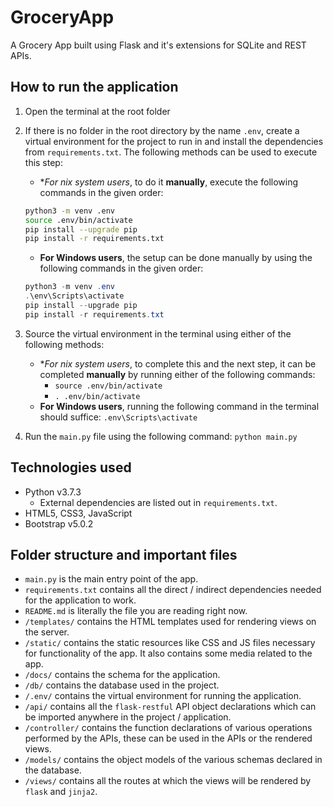 #   GroceryApp

A Grocery App built using Flask and it's extensions for SQLite and REST APIs.

## How to run the application
1. Open the terminal at the root folder
2. If there is no folder in the root directory by the name `.env`, create a virtual environment for the project to run in and install the dependencies from `requirements.txt`. The following methods can be used to execute this step:
    - **For *nix system users**, to do it **manually**, execute the following commands in the given order:
    ```bash
    python3 -m venv .env
    source .env/bin/activate
    pip install --upgrade pip
    pip install -r requirements.txt
    ```
    - **For Windows users**, the setup can be done manually by using the following commands in the given order:
    ```powershell
    python3 -m venv .env
    .\env\Scripts\activate
    pip install --upgrade pip
    pip install -r requirements.txt
    ```
3. Source the virtual environment in the terminal using either of the following methods:
    - **For *nix system users**, to complete this and the next step, it can be completed **manually** by running either of the following commands:
        - `source .env/bin/activate`
        - `. .env/bin/activate`
    - **For Windows users**, running the following command in the terminal should suffice: `.env\Scripts\activate`

4. Run the `main.py` file using the following command: `python main.py`

## Technologies used
- Python v3.7.3
    - External dependencies are listed out in `requirements.txt`.
- HTML5, CSS3, JavaScript
- Bootstrap v5.0.2

## Folder structure and important files
- `main.py` is the main entry point of the app.
- `requirements.txt` contains all the direct / indirect dependencies needed for the application to work.
- `README.md` is literally the file you are reading right now.
- `/templates/` contains the HTML templates used for rendering views on the server.
- `/static/` contains the static resources like CSS and JS files necessary for functionality of the app. It also contains some media related to the app.
- `/docs/` contains the schema for the application.
- `/db/` contains the database used in the project.
- `/.env/` contains the virtual environment for running the application.
- `/api/` contains all the `flask-restful` API object declarations which can be imported anywhere in the project / application.
- `/controller/` contains the function declarations of various operations performed by the APIs, these can be used in the APIs or the rendered views.
- `/models/` contains the object models of the various schemas declared in the database.
- `/views/` contains all the routes at which the views will be rendered by `flask` and `jinja2`.
